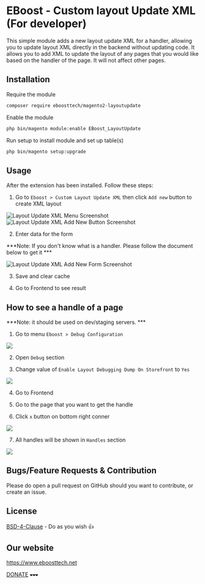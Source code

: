 # EBoost - Custom layout Update XML (For developer)


This simple module adds a new layout update XML for a handler, allowing you to update layout XML directly in the backend without updating code. It allows you to add XML to update the layout of any pages that you would like based on the handler of the page. It will not affect other pages.

## Installation

Require the module

```bash
composer require eboosttech/magento2-layoutupdate
```

Enable the module

```bash
php bin/magento module:enable EBoost_LayoutUpdate
```

Run setup to install module and set up table(s)

```bash
php bin/magento setup:upgrade
```

## Usage

After the extension has been installed. Follow these steps: 

1. Go to `Eboost > Custom Layout Update XML` then click `Add new` button to create XML layout

![Layout Update XML Menu Screenshot](docs/xml-layout-menu.png)
![Layout Update XML Add New Button Screenshot](docs/xml-layout-add-new-button.png)

2. Enter data for the form

***Note: If you don't know what is a handler. Please follow the document below to get it ***

![Layout Update XML Add New Form Screenshot](docs/xml-layout-add-new-form.png)

3. Save and clear cache

4. Go to Frontend to see result

## How to see a handle of a page

***Note: it should be used on dev/staging servers. ***

1. Go to menu `Eboost > Debug Configuration` 

![](docs/xml-layout-configuration-menu.png)

2. Open  `Debug` section

3. Change value of `Enable Layout Debugging Dump On Storefront` to `Yes`

![](docs/xml-layout-configuration.png)

4. Go to Frontend

5. Go to the page that you want to get the handle 

6. Click  `x` button on bottom right conner

![](docs/xml-layout-debug-button.png)

7. All handles will be shown  in `Handles` section 


![](docs/xml-layout-debug-content.png)


## Bugs/Feature Requests & Contribution

Please do open a pull request on GitHub should you want to contribute, or create an issue.

## License
[BSD-4-Clause](http://directory.fsf.org/wiki/License:BSD_4Clause) - Do as you wish 👍

## Our website

https://www.eboosttech.net

[DONATE](https://paypal.me/eboost10)  `❤❤❤`